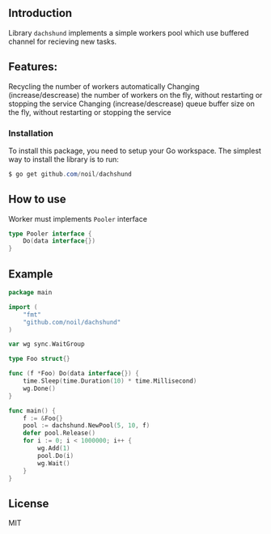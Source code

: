 ## Introduction

Library `dachshund` implements a simple  workers pool which use buffered channel for recieving new tasks.

## Features:

Recycling the number of workers automatically
Changing (increase/descrease) the number of workers on the fly, without restarting or stopping the service
Changing (increase/descrease) queue buffer size on the fly, without restarting or stopping the service

### Installation

To install this package, you need to setup your Go workspace. The simplest way to install the library is to run:
```powershell
$ go get github.com/noil/dachshund
```

## How to use

Worker must implements `Pooler` interface
```go
type Pooler interface {
	Do(data interface{})
}
```

## Example

```go
package main

import (
	"fmt"
	"github.com/noil/dachshund"
)

var wg sync.WaitGroup

type Foo struct{}

func (f *Foo) Do(data interface{}) {
    time.Sleep(time.Duration(10) * time.Millisecond)
    wg.Done()
}

func main() {
	f := &Foo{}
	pool := dachshund.NewPool(5, 10, f)
    defer pool.Release()
    for i := 0; i < 1000000; i++ {
		wg.Add(1)
		pool.Do(i)
		wg.Wait()
	}
}
```

License
----

MIT